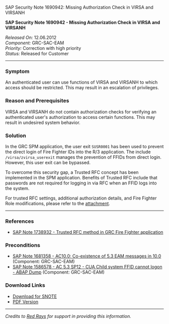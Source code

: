 SAP Security Note 1690942: Missing Authorization Check in VIRSA and VIRSANH

**SAP Security Note 1690942 - Missing Authorization Check in VIRSA and VIRSANH**

*Released On:* 12.06.2012  
*Component:* GRC-SAC-EAM  
*Priority:* Correction with high priority  
*Status:* Released for Customer  

---

### **Symptom**

An authenticated user can use functions of VIRSA and VIRSANH to which access should be restricted. This may result in an escalation of privileges.

### **Reason and Prerequisites**

VIRSA and VIRSANH do not contain authorization checks for verifying an authenticated user's authorization to access certain functions. This may result in undesired system behavior.

### **Solution**

In the GRC SPM application, the user exit `SUSR0001` has been used to prevent the direct login of Fire Fighter IDs into the R/3 application. The include `/virsa/zvirsa_userexit` manages the prevention of FFIDs from direct login. However, this user exit can be bypassed.

To overcome this security gap, a Trusted RFC concept has been implemented in the SPM application. Benefits of Trusted RFC include that passwords are not required for logging in via RFC when an FFID logs into the system.

For trusted RFC settings, additional authorization details, and Fire Fighter Role modifications, please refer to the [attachment](https://userapps.support.sap.com/sap/support/sapnotes/public/services/attachment.htm?iv_key=012006153200000222472012&iv_version=0003&iv_guid=3EF6948338783241BA0F846751F374E3).

---

### **References**

- [SAP Note 1738932 - Trusted RFC method in GRC Fire Fighter application](https://me.sap.com/notes/1738932)

### **Preconditions**

- [SAP Note 1681358 - AC10.0: Co-existence of 5.3 EAM messages in 10.0](https://me.sap.com/notes/1681358) (Component: GRC-SAC-EAM)
- [SAP Note 1586578 - AC 5.3 SP12 - CUA Child system FFID cannot logon - ABAP Dump](https://me.sap.com/notes/1586578) (Component: GRC-SAC-EAM)

### **Download Links**

- [Download for SNOTE](https://notesdownloads.sap.com/note/0040000010044762017)
- [PDF Version](https://userapps.support.sap.com/sap/support/sfm/notes/print/0001690942?language=en-US&token=38EBC885DB47A0EFD20145D92102364A)

---

*Credits to [Red Rays](https://redrays.io) for support in providing this information.*
